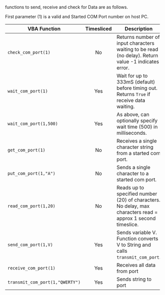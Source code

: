 functions to send, receive and check for Data are as follows. 

First parameter (1) is a valid and Started COM Port number on host PC.

| VBA Function                    | Timesliced | Description                                                                                                   |
| --------------------------------|:---------: | --------------------------------------------------------------------------------------------------------------|
| `check_com_port(1)`             |    No      | Returns number of input characters waiting to be read (no delay). Return value -1 indicates error.            |
| `wait_com_port(1)`              |    Yes     | Wait for up to 333mS (default) before timing out. Returns `True` if receive data waiting.                     |
| `wait_com_port(1,500)`          |    Yes     | As above, can optionally specify wait time (500) in milliseconds.         |  
| `get_com_port(1)`               |     No     | Receives a single character string from a started com port.                                                   |
| `put_com_port(1,"A")`           |     No     | Sends a single character to a started com port.                                                               |
| `read_com_port(1,20)`           |     No     | Reads up to specified number (20) of characters. No delay, max characters read = approx 1 second timeslice.   |
| `send_com_port(1,V)`            |    Yes     | Sends variable V. Function converts V to String and calls `transmit_com_port`.                                |
| `receive_com_port(1)`           |    Yes     | Receives all data from port                  |
| `transmit_com_port(1,"QWERTY")` |    Yes     | Sends string to port                      |
